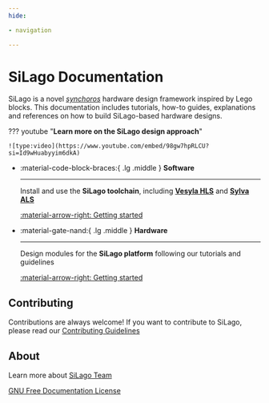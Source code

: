 ```yaml
---
hide:

- navigation

---
```


# SiLago Documentation

SiLago is a novel [_synchoros_](https://dl.acm.org/doi/10.1145/3130218.3132339 "not a typo") hardware design framework inspired by Lego blocks.
This documentation includes tutorials, how-to guides, explanations and references on how to build SiLago-based hardware designs.

??? youtube "__Learn more on the SiLago design approach__"

    ![type:video](https://www.youtube.com/embed/98gw7hpRLCU?si=Id9wHuabyyim6dkA)
    
<div class="grid cards" markdown>

- :material-code-block-braces:{ .lg .middle } __Software__

    ---

    Install and use the __SiLago toolchain__, including [__Vesyla HLS__](ToolChain/Vesyla/index.md) and [__Sylva ALS__](ToolChain/Sylva/index.md)

    [:material-arrow-right: Getting started](ToolChain/index.md)

- :material-gate-nand:{ .lg .middle } __Hardware__

    ---

    Design modules for the __SiLago platform__ following our tutorials and guidelines

    [:material-arrow-right: Getting started](Fabric/index.md)

</div>

## Contributing

Contributions are always welcome!
If you want to contribute to SiLago, please read our [Contributing Guidelines](./Guideline/index.md)

## About

Learn more about [SiLago Team](./About/About.md)

[GNU Free Documentation License](./About/License.md)

<!-- 
## Repos

!!! warning
    Some repos are private for now!

- [Fabric Repo](https://github.com/silagokth/SiLagoNN)
- [vesyla-suite](https://github.com/silagokth/vesyla-suite-4)
- [drra-component-lib](https://github.com/silagokth/drra-component-lib)
- [drra-testcase](https://github.com/silagokth/drra-testcase)

## Quick Start Tutorials

- [MkDoc Tutorial](Guideline/Mkdocs-tutorial)
- [Vesyla Tutorial for DRRA](ToolChain/Vesyla-suite/v4/Tutorial_DRRA)
 -->